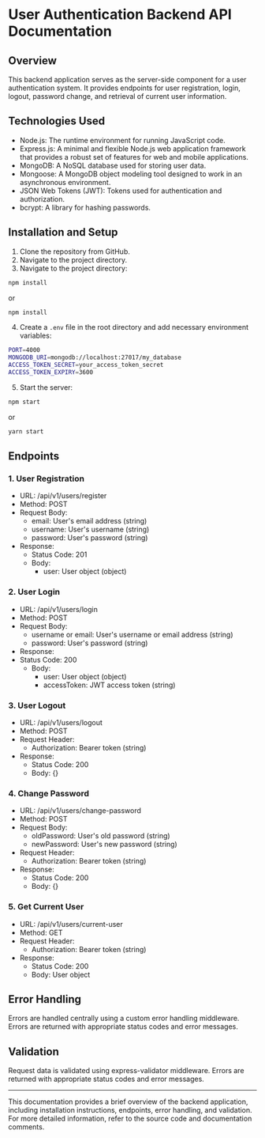 # User Authentication Backend API Documentation

## Overview

This backend application serves as the server-side component for a user authentication system. It provides endpoints for user registration, login, logout, password change, and retrieval of current user information.

## Technologies Used

- Node.js: The runtime environment for running JavaScript code.
- Express.js: A minimal and flexible Node.js web application framework that provides a robust set of features for web and mobile applications.
- MongoDB: A NoSQL database used for storing user data.
- Mongoose: A MongoDB object modeling tool designed to work in an asynchronous environment.
- JSON Web Tokens (JWT): Tokens used for authentication and authorization.
- bcrypt: A library for hashing passwords.

## Installation and Setup

1. Clone the repository from GitHub.
2. Navigate to the project directory.
3. Navigate to the project directory:

```bash
npm install
```

or

```bash
npm install
```

4. Create a `.env` file in the root directory and add necessary environment variables:

```bash
PORT=4000
MONGODB_URI=mongodb://localhost:27017/my_database
ACCESS_TOKEN_SECRET=your_access_token_secret
ACCESS_TOKEN_EXPIRY=3600
```

5. Start the server:

```bash
npm start
```

or

```bash
yarn start
```

## Endpoints

### 1. User Registration

- URL: /api/v1/users/register
- Method: POST
- Request Body:
  - email: User's email address (string)
  - username: User's username (string)
  - password: User's password (string)
- Response:
  - Status Code: 201
  - Body:
    - user: User object (object)

### 2. User Login

- URL: /api/v1/users/login
- Method: POST
- Request Body:
  - username or email: User's username or email address (string)
  - password: User's password (string)
- Response:
- Status Code: 200
  - Body:
    - user: User object (object)
    - accessToken: JWT access token (string)

### 3. User Logout

- URL: /api/v1/users/logout
- Method: POST
- Request Header:
  - Authorization: Bearer token (string)
- Response:
  - Status Code: 200
  - Body: {}

### 4. Change Password

- URL: /api/v1/users/change-password
- Method: POST
- Request Body:
  - oldPassword: User's old password (string)
  - newPassword: User's new password (string)
- Request Header:
  - Authorization: Bearer token (string)
- Response:
  - Status Code: 200
  - Body: {}

### 5. Get Current User

- URL: /api/v1/users/current-user
- Method: GET
- Request Header:
  - Authorization: Bearer token (string)
- Response:
  - Status Code: 200
  - Body: User object

## Error Handling

Errors are handled centrally using a custom error handling middleware. Errors are returned with appropriate status codes and error messages.

## Validation

Request data is validated using express-validator middleware. Errors are returned with appropriate status codes and error messages.

<hr>

This documentation provides a brief overview of the backend application, including installation instructions, endpoints, error handling, and validation. For more detailed information, refer to the source code and documentation comments.
